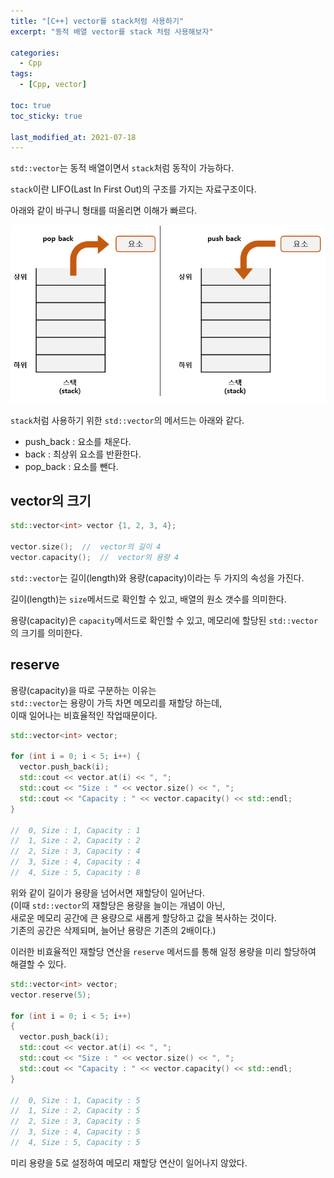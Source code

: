 ```yaml
---
title: "[C++] vector를 stack처럼 사용하기"
excerpt: "동적 배열 vector를 stack 처럼 사용해보자"

categories:
  - Cpp
tags:
  - [Cpp, vector]

toc: true
toc_sticky: true

last_modified_at: 2021-07-18
---
```


`std::vector`는 동적 배열이면서 `stack`처럼 동작이 가능하다.

`stack`이란 LIFO(Last In First Out)의 구조를 가지는 자료구조이다.

아래와 같이 바구니 형태를 떠올리면 이해가 빠르다.

![vector-img](/images/cpp-image/vector_structure.png)

`stack`처럼 사용하기 위한 `std::vector`의 메서드는 아래와 같다.

* push_back : 요소를 채운다.
* back : 최상위 요소를 반환한다.
* pop_back : 요소를 뺀다.

## vector의 크기

```cpp
std::vector<int> vector {1, 2, 3, 4};

vector.size();  //  vector의 길이 4
vector.capacity();  //  vector의 용량 4
```

`std::vector`는 길이(length)와 용량(capacity)이라는 두 가지의 속성을 가진다.

길이(length)는 `size`메서드로 확인할 수 있고, 배열의 원소 갯수를 의미한다.

용량(capacity)은 `capacity`메서드로 확인할 수 있고, 메모리에 할당된 `std::vector`의 크기를 의미한다.

## reserve

용량(capacity)을 따로 구분하는 이유는   
`std::vector`는 용량이 가득 차면 메모리를 재할당 하는데,   
이때 일어나는 비효율적인 작업때문이다.

```cpp
std::vector<int> vector;

for (int i = 0; i < 5; i++) {
  vector.push_back(i);
  std::cout << vector.at(i) << ", ";
  std::cout << "Size : " << vector.size() << ", ";
  std::cout << "Capacity : " << vector.capacity() << std::endl;
}

//  0, Size : 1, Capacity : 1
//  1, Size : 2, Capacity : 2
//  2, Size : 3, Capacity : 4
//  3, Size : 4, Capacity : 4
//  4, Size : 5, Capacity : 8
```

위와 같이 길이가 용량을 넘어서면 재할당이 일어난다.   
(이때 `std::vector`의 재할당은 용량을 늘이는 개념이 아닌,   
새로운 메모리 공간에 큰 용량으로 새롭게 할당하고 값을 복사하는 것이다.   
기존의 공간은 삭제되며, 늘어난 용량은 기존의 2배이다.)

이러한 비효율적인 재할당 연산을 `reserve` 메서드를 통해 일정 용량을 미리 할당하여 해결할 수 있다.

```cpp
std::vector<int> vector;
vector.reserve(5);

for (int i = 0; i < 5; i++)
{
  vector.push_back(i);
  std::cout << vector.at(i) << ", ";
  std::cout << "Size : " << vector.size() << ", ";
  std::cout << "Capacity : " << vector.capacity() << std::endl;
}

//  0, Size : 1, Capacity : 5
//  1, Size : 2, Capacity : 5
//  2, Size : 3, Capacity : 5
//  3, Size : 4, Capacity : 5
//  4, Size : 5, Capacity : 5
```

미리 용량을 5로 설정하여 메모리 재할당 연산이 일어나지 않았다.